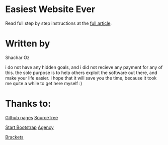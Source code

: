# Easiest Website Ever
Read full step by step instructions at the [full article](http://ar-ui.blogspot.com/2016/08/easiest-website-ever.html). 


# Written by
Shachar Oz

i do not have any hidden goals, and i did not recieve any payment for any of this. 
the sole purpose is to help others exploit the software out there, and make your life easier. 
i hope that it will save you the time, because it took me quite a while to get here myself :)


# Thanks to:
[Github pages](https://pages.github.com/)
[SourceTree](https://www.sourcetreeapp.com/)

[Start Bootstrap](http://startbootstrap.com/)
[Agency](http://startbootstrap.com/template-overviews/agency/)

[Brackets](http://brackets.io/)
